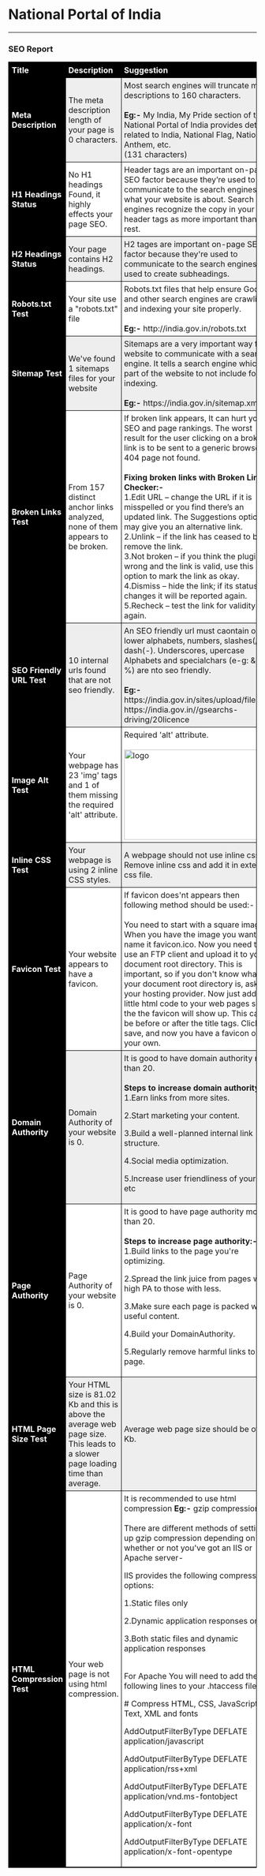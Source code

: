 <html>
<head>
<style>
table, th, td {
    border: 1px solid black;
    border-collapse: collapse;
}
th, td {
    padding: 5px;
    text-align: left;
}
table#t01 tr:nth-child(even) {
    background-color: #eee;
}
table#t01 tr:nth-child(odd) {
   background-color:#fff;
}
table#t01 th {
    background-color: black;
    color: white;
}
</style>
</head>
<body>
<h1>National Portal of India</h1><hr>
<h3>SEO Report</h3>
<table id="t01">
  <tr>
    <th width="10%"><bg color="orange"/>Title</th>
    <th width="20%">Description</th> 
    <th width="70%">Suggestion</th>
  </tr>
  <tr>

<th>Meta Description</th>

<td>The meta description length of your page is 0 characters.</td>

<td>Most search engines will truncate meta descriptions to 160 characters.<br><br>
<b>Eg:-</b> My India, My Pride section of the National Portal of India provides details related to India, National Flag, National Anthem, etc.<br>(131 characters)</td>
  </tr>
<tr>

<th>H1 Headings Status</th>

<td>No H1 headings Found, it highly effects your page SEO.</td>

<td>Header tags are an important on-page SEO factor because they’re used to communicate to the search engines what your website is about. Search engines recognize the copy in your header tags as more important than the rest.</td>

</tr>
<tr>
<th>H2 Headings Status</th>
<td>Your page contains H2 headings.</td>
<td>H2 tages are important on-page SEO factor because they're used to communicate to the search engines. It is used to create subheadings.</td>
</tr>
<tr>
<th>Robots.txt Test</th>
<td>Your site use a "robots.txt" file</td>
<td>Robots.txt files that help ensure Google and other search engines are crawling and indexing your site properly.<br><br>
<b>Eg:-</b> http://india.gov.in/robots.txt</td>
</tr>
<tr>
<th>Sitemap Test</th>
<td>We've found 1 sitemaps files for your website</td>
<td>Sitemaps are a very important way for a website to communicate with a search engine. It tells a search engine which part of the website to not include for indexing.<br><br>
<b>Eg:-</b> https://india.gov.in/sitemap.xml </td>
</tr>
<tr>
<th>Broken Links Test</th>
<td>From 157 distinct anchor links analyzed, none of them appears to be broken.</td>
<td>If broken link appears, It can hurt your SEO and page rankings. The worst result for the user clicking on a broken link is to be sent to a generic browser 404 page not found.<br><br>
<b>Fixing broken links with Broken Link Checker:-</b><br>
1.Edit URL – change the URL if it is misspelled or you find there’s an updated link. The Suggestions option may give you an alternative link.<br>
2.Unlink – if the link has ceased to be, remove the link.<br>
3.Not broken – if you think the plugin is wrong and the link is valid, use this option to mark the link as okay.<br>
4.Dismiss – hide the link; if its status changes it will be reported again.<br>
5.Recheck – test the link for validity again.</td>
</tr> 
<tr>

<th>SEO Friendly URL Test</th>

<td>10 internal urls found that are not seo friendly.</td>

<td>An SEO friendly url must caontain only lower alphabets, numbers, slashes(/), dash(-). Underscores, upercase Alphabets and specialchars (e-g: & ? %) are nto seo friendly.<br><br>
<b>Eg:-</b> https://india.gov.in/sites/upload/files/npi<br>https://india.gov.in//gsearchs-driving/20licence</td>

</tr>
<tr>

<th>Image Alt Test</th>

<td>Your webpage has 23 'img' tags and 1 of them missing the required 'alt' attribute.</td>

<td>Required 'alt' attribute.<br><br>
<img id="t007-10048" style="width: 100%; height: auto;" alt="logo" src="/images/logo_image-1-.png"  width ="108" height ="65" /></td>

</tr>
<tr>

<th>Inline CSS Test</th>

<td>Your webpage is using 2 inline CSS styles.</td>

<td>A webpage should not use inline css.<br>
Remove inline css and add it in external css file.</td>

</tr>
<tr>
<th>Favicon Test</th>
<td>Your website appears to have a favicon.</td>
<td>If favicon does'nt appears then following method should be used:-<br><br>
You need to start with a square image. When you have the image you want, name it favicon.ico. 
Now you need to use an FTP client and upload it to your document root directory. This is important, so if you don't know what your document root directory is, 
ask your hosting provider. Now just add a little html code to your web pages so the the favicon will show up. This can be before or after the title tags. 
Click on save, and now you have a favicon of your own.</td>
</tr>
<tr>

<th>Domain Authority</th>

<td>Domain Authority of your website is 0.</td>

<td>It is good to have domain authority more than 20.<br><br>
<b>Steps to increase domain authority:-</b><br>
1.Earn links from more sites.<br>

2.Start marketing your content.<br>

3.Build a well-planned internal link structure.<br>

4.Social media optimization.<br>

5.Increase user friendliness of your site. etc</td>

</tr>
<tr>

<th>Page Authority</th>

<td>Page Authority of your website is 0.</td>

<td>It is good to have page authority more than 20.<br><br>
<b>Steps to increase page authority:-</b><br>
1.Build links to the page you're optimizing.<br>

2.Spread the link juice from pages with high PA to those with less.<br>

3.Make sure each page is packed with useful content.<br>

4.Build your DomainAuthority.<br>

5.Regularly remove harmful links to your page.</td>

</tr>
<tr>

<th>HTML Page Size Test</th>

<td>Your HTML size is 81.02 Kb and this is above the average web page size. This leads to a slower page loading time than average.</td>
<td>Average web page size should be of 33 Kb.</td>
</tr>
<tr>

<th>HTML Compression Test</th>

<td>Your web page is not using html compression.</td>

<td>It is recommended to use html compression <b>Eg:-</b> gzip compression.<br><br>
There are different methods of setting up gzip compression depending on whether or not you've got an IIS or Apache server-<br>

IIS provides the following compression options:<br>

1.Static files only<br>

2.Dynamic application responses only<br>

3.Both static files and dynamic application responses<br><br>

For Apache You will need to add the following lines to your .htaccess file:<br>

<IfModule mod_deflate.c>
  # Compress HTML, CSS, JavaScript, Text, XML and fonts<br>


  AddOutputFilterByType DEFLATE application/javascript<br>


  AddOutputFilterByType DEFLATE application/rss+xml
<br>

  AddOutputFilterByType DEFLATE application/vnd.ms-fontobject
<br>

  AddOutputFilterByType DEFLATE application/x-font
<br>

  AddOutputFilterByType DEFLATE application/x-font-opentype</IfModule></td>

</tr>
</table>
</body>
</html>
